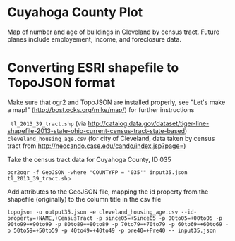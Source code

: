 Cuyahoga County Plot
====================

Map of number and age of buildings in Cleveland by census tract. Future planes include employement, income, and foreclosure data.


Converting ESRI shapefile to TopoJSON format
============================================

Make sure that ogr2 and TopoJSON are installed properly, see "Let's make a map!" (http://bost.ocks.org/mike/map/) for further instructions



 ``` tl_2013_39_tract.shp``` (via http://catalog.data.gov/dataset/tiger-line-shapefile-2013-state-ohio-current-census-tract-state-based)
 ``` cleveland_housing_age.csv ``` (for city of Cleveland, data taken by census tract from http://neocando.case.edu/cando/index.jsp?page=)
  
  
Take the census tract data for Cuyahoga County, ID 035

``` ogr2ogr -f GeoJSON -where "COUNTYFP = '035'" input35.json tl_2013_39_tract.shp ```

Add attributes to the GeoJSON file, mapping the id property from the shapefile (originally) to the column title in the csv file

``` topojson -o output35.json -e cleveland_housing_age.csv --id-property=+NAME,+CensusTract -p since05=+Since05 -p 00to05=+00to05 -p 90to99=+90to99 -p 80to89=+80to89 -p 70to79=+70to79 -p 60to69=+60to69 -p 50to59=+50to59 -p 40to49=+40to49 -p pre40=+Pre40 -- input35.json ```
